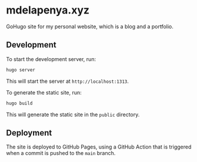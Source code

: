 # mdelapenya.xyz

GoHugo site for my personal website, which is a blog and a portfolio.

## Development

To start the development server, run:

```bash
hugo server
```

This will start the server at `http://localhost:1313`.

To generate the static site, run:

```bash
hugo build
```

This will generate the static site in the `public` directory.

## Deployment

The site is deployed to GitHub Pages, using a GitHub Action that is triggered when a commit is pushed to the `main` branch.
